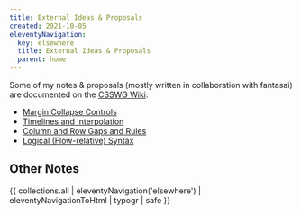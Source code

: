 ```yaml
---
title: External Ideas & Proposals
created: 2021-10-05
eleventyNavigation:
  key: elsewhere
  title: External Ideas & Proposals
  parent: home
---
```


Some of my notes & proposals
(mostly written in collaboration with fantasai)
are documented on the [CSSWG Wiki](https://wiki.csswg.org/ideas):

- [Margin Collapse Controls](https://wiki.csswg.org/ideas/margin-collapsing)
- [Timelines and Interpolation](https://wiki.csswg.org/ideas/timelines)
- [Column and Row Gaps and Rules](https://wiki.csswg.org/ideas/gutter-styling)
- [Logical (Flow-relative) Syntax](https://wiki.csswg.org/ideas/logical-syntax)

## Other Notes

{{ collections.all | eleventyNavigation('elsewhere') | eleventyNavigationToHtml | typogr | safe }}
